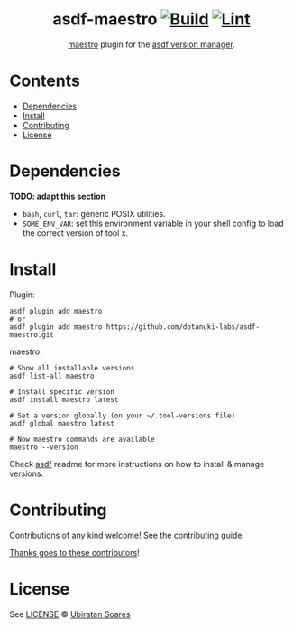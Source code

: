 <div align="center">

# asdf-maestro [![Build](https://github.com/dotanuki-labs/asdf-maestro/actions/workflows/build.yml/badge.svg)](https://github.com/dotanuki-labs/asdf-maestro/actions/workflows/build.yml) [![Lint](https://github.com/dotanuki-labs/asdf-maestro/actions/workflows/lint.yml/badge.svg)](https://github.com/dotanuki-labs/asdf-maestro/actions/workflows/lint.yml)


[maestro](https://github.com/mobile-dev-inc/maestro) plugin for the [asdf version manager](https://asdf-vm.com).

</div>

# Contents

- [Dependencies](#dependencies)
- [Install](#install)
- [Contributing](#contributing)
- [License](#license)

# Dependencies

**TODO: adapt this section**

- `bash`, `curl`, `tar`: generic POSIX utilities.
- `SOME_ENV_VAR`: set this environment variable in your shell config to load the correct version of tool x.

# Install

Plugin:

```shell
asdf plugin add maestro
# or
asdf plugin add maestro https://github.com/dotanuki-labs/asdf-maestro.git
```

maestro:

```shell
# Show all installable versions
asdf list-all maestro

# Install specific version
asdf install maestro latest

# Set a version globally (on your ~/.tool-versions file)
asdf global maestro latest

# Now maestro commands are available
maestro --version
```

Check [asdf](https://github.com/asdf-vm/asdf) readme for more instructions on how to
install & manage versions.

# Contributing

Contributions of any kind welcome! See the [contributing guide](contributing.md).

[Thanks goes to these contributors](https://github.com/dotanuki-labs/asdf-maestro/graphs/contributors)!

# License

See [LICENSE](LICENSE) © [Ubiratan Soares](https://github.com/dotanuki-labs/)

